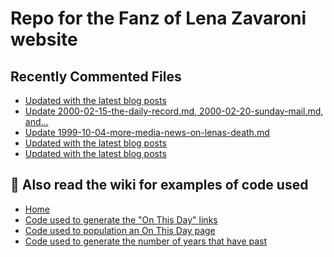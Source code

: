 # Repo for the Fanz of Lena Zavaroni website

## Recently Commented Files
<!-- BLOG-POST-LIST:START -->
- [Updated with the latest blog posts](https://github.com/FanzOfLenaZavaroni/fanzoflenazavaroni.github.io/commit/31bbddb7304fb3603b8e64edcae8ee7e18ecb89a)
- [Update 2000-02-15-the-daily-record.md, 2000-02-20-sunday-mail.md, and…](https://github.com/FanzOfLenaZavaroni/fanzoflenazavaroni.github.io/commit/8726ac4a265bb0a23797d4b111257222e9872c40)
- [Update 1999-10-04-more-media-news-on-lenas-death.md](https://github.com/FanzOfLenaZavaroni/fanzoflenazavaroni.github.io/commit/adaec790fd6e167e3822f6ac6faeffe1337e89a5)
- [Updated with the latest blog posts](https://github.com/FanzOfLenaZavaroni/fanzoflenazavaroni.github.io/commit/1553c0161ee1888b77c4a167fdba64a21ed089ad)
- [Updated with the latest blog posts](https://github.com/FanzOfLenaZavaroni/fanzoflenazavaroni.github.io/commit/b0aa226d1808189a63d805f71422bfda472f1178)
<!-- BLOG-POST-LIST:END -->

## :notebook: Also read the wiki for examples of code used
* [Home](https://github.com/FanzOfLenaZavaroni/fanzoflenazavaroni.github.io/wiki)
* [Code used to generate the "On This Day" links](https://github.com/FanzOfLenaZavaroni/fanzoflenazavaroni.github.io/wiki/On-This-Day-Code)
* [Code used to population an On This Day page](https://github.com/FanzOfLenaZavaroni/fanzoflenazavaroni.github.io/wiki/Code-used-to-population-an-On-This-Day-page)
* [Code used to generate the number of years that have past](https://github.com/FanzOfLenaZavaroni/fanzoflenazavaroni.github.io/wiki/Number-of-years-gone-by-code)

